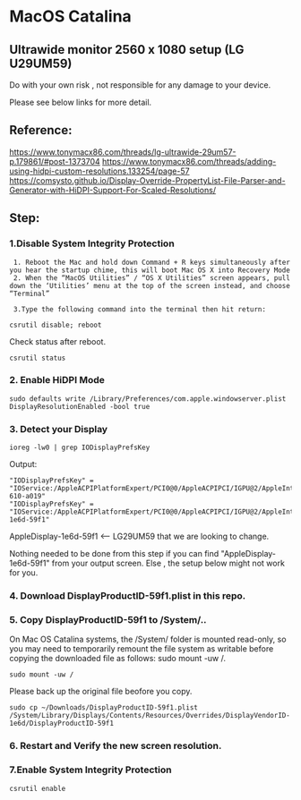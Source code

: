 # MacOS Catalina 
##              Ultrawide monitor 2560 x 1080 setup (LG U29UM59)

Do with your own risk , not responsible for any damage to your device.


Please see below links for more detail.
## Reference:

https://www.tonymacx86.com/threads/lg-ultrawide-29um57-p.179861/#post-1373704
https://www.tonymacx86.com/threads/adding-using-hidpi-custom-resolutions.133254/page-57
https://comsysto.github.io/Display-Override-PropertyList-File-Parser-and-Generator-with-HiDPI-Support-For-Scaled-Resolutions/


## Step:


### 1.Disable System Integrity Protection

     1. Reboot the Mac and hold down Command + R keys simultaneously after you hear the startup chime, this will boot Mac OS X into Recovery Mode
     2. When the “MacOS Utilities” / “OS X Utilities” screen appears, pull down the ‘Utilities’ menu at the top of the screen instead, and choose “Terminal”

     3.Type the following command into the terminal then hit return:

```
csrutil disable; reboot
```
Check status after reboot.

```
csrutil status

```

### 2. Enable HiDPI Mode
```
sudo defaults write /Library/Preferences/com.apple.windowserver.plist DisplayResolutionEnabled -bool true
```

### 3. Detect your Display
```
ioreg -lw0 | grep IODisplayPrefsKey
```

Output:
```
"IODisplayPrefsKey" = "IOService:/AppleACPIPlatformExpert/PCI0@0/AppleACPIPCI/IGPU@2/AppleIntelFramebuffer@0/display0/AppleBacklightDisplay-610-a019"
"IODisplayPrefsKey" = "IOService:/AppleACPIPlatformExpert/PCI0@0/AppleACPIPCI/IGPU@2/AppleIntelFramebuffer@2/display0/AppleDisplay-1e6d-59f1"
```
AppleDisplay-1e6d-59f1 <-- LG29UM59 that we are looking to change.

Nothing needed to be done from this step if you can find "AppleDisplay-1e6d-59f1" from your output screen. Else , the setup below might not work for you.

### 4. Download DisplayProductID-59f1.plist in this repo.


### 5. Copy DisplayProductID-59f1 to /System/.. 

On Mac OS Catalina systems, the /System/ folder is mounted read-only, so you may need to temporarily remount the file system as writable before copying the downloaded file as follows: sudo mount -uw /.
```
sudo mount -uw /
```

Please back up the original file beofore you copy.

```
sudo cp ~/Downloads/DisplayProductID-59f1.plist /System/Library/Displays/Contents/Resources/Overrides/DisplayVendorID-1e6d/DisplayProductID-59f1
```

### 6. Restart and Verify the new screen resolution.

### 7.Enable System Integrity Protection

```
csrutil enable

```
